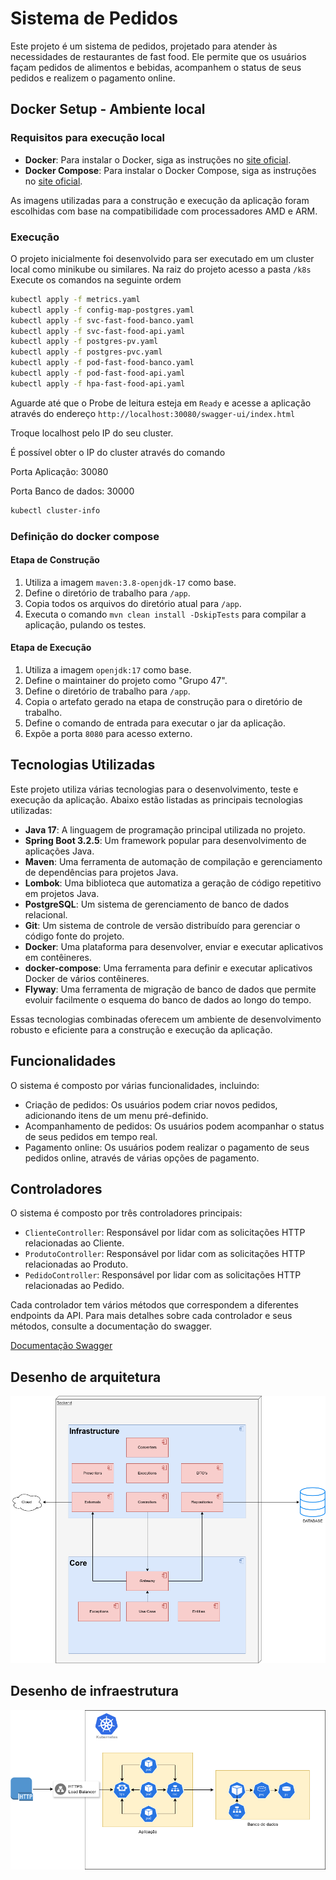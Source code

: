 # Sistema de Pedidos

Este projeto é um sistema de pedidos, projetado para atender às necessidades de restaurantes de fast food. Ele permite que os usuários façam pedidos de alimentos e bebidas, acompanhem o status de seus pedidos e realizem o pagamento online.

## Docker Setup - Ambiente local

### Requisitos para execução local

- **Docker**: Para instalar o Docker, siga as instruções no [site oficial](https://docs.docker.com/get-docker/).
- **Docker Compose**: Para instalar o Docker Compose, siga as instruções no [site oficial](https://docs.docker.com/compose/install/).

As imagens utilizadas para a construção e execução da aplicação foram escolhidas com base na compatibilidade com processadores AMD e ARM.

### Execução
O projeto inicialmente foi desenvolvido para ser executado em um cluster local como minikube ou similares.
Na raiz do projeto acesso a pasta `/k8s` Execute os comandos na seguinte ordem

```bash
kubectl apply -f metrics.yaml
kubectl apply -f config-map-postgres.yaml
kubectl apply -f svc-fast-food-banco.yaml
kubectl apply -f svc-fast-food-api.yaml
kubectl apply -f postgres-pv.yaml
kubectl apply -f postgres-pvc.yaml
kubectl apply -f pod-fast-food-banco.yaml
kubectl apply -f pod-fast-food-api.yaml
kubectl apply -f hpa-fast-food-api.yaml
```
Aguarde até que o Probe de leitura esteja em `Ready` e acesse a aplicação através do endereço `http://localhost:30080/swagger-ui/index.html`

Troque localhost pelo IP do seu cluster.

É possível obter o IP do cluster através do comando 

Porta Aplicação: 30080

Porta Banco de dados: 30000
```bash
kubectl cluster-info
```

### Definição do docker compose

#### Etapa de Construção

1. Utiliza a imagem `maven:3.8-openjdk-17` como base.
2. Define o diretório de trabalho para `/app`.
3. Copia todos os arquivos do diretório atual para `/app`.
4. Executa o comando `mvn clean install -DskipTests` para compilar a aplicação, pulando os testes.

#### Etapa de Execução

1. Utiliza a imagem `openjdk:17` como base.
2. Define o maintainer do projeto como "Grupo 47".
3. Define o diretório de trabalho para `/app`.
4. Copia o artefato gerado na etapa de construção para o diretório de trabalho.
5. Define o comando de entrada para executar o jar da aplicação.
6. Expõe a porta `8080` para acesso externo.

## Tecnologias Utilizadas

Este projeto utiliza várias tecnologias para o desenvolvimento, teste e execução da aplicação. Abaixo estão listadas as principais tecnologias utilizadas:

- **Java 17**: A linguagem de programação principal utilizada no projeto.
- **Spring Boot 3.2.5**: Um framework popular para desenvolvimento de aplicações Java.
- **Maven**: Uma ferramenta de automação de compilação e gerenciamento de dependências para projetos Java.
- **Lombok**: Uma biblioteca que automatiza a geração de código repetitivo em projetos Java.
- **PostgreSQL**: Um sistema de gerenciamento de banco de dados relacional.
- **Git**: Um sistema de controle de versão distribuído para gerenciar o código fonte do projeto.
- **Docker**: Uma plataforma para desenvolver, enviar e executar aplicativos em contêineres.
- **docker-compose**: Uma ferramenta para definir e executar aplicativos Docker de vários contêineres.
- **Flyway**: Uma ferramenta de migração de banco de dados que permite evoluir facilmente o esquema do banco de dados ao longo do tempo.


Essas tecnologias combinadas oferecem um ambiente de desenvolvimento robusto e eficiente para a construção e execução da aplicação.

## Funcionalidades

O sistema é composto por várias funcionalidades, incluindo:

- Criação de pedidos: Os usuários podem criar novos pedidos, adicionando itens de um menu pré-definido.
- Acompanhamento de pedidos: Os usuários podem acompanhar o status de seus pedidos em tempo real.
- Pagamento online: Os usuários podem realizar o pagamento de seus pedidos online, através de várias opções de pagamento.

## Controladores

O sistema é composto por três controladores principais:

- `ClienteController`: Responsável por lidar com as solicitações HTTP relacionadas ao Cliente.
- `ProdutoController`: Responsável por lidar com as solicitações HTTP relacionadas ao Produto.
- `PedidoController`: Responsável por lidar com as solicitações HTTP relacionadas ao Pedido.

Cada controlador tem vários métodos que correspondem a diferentes endpoints da API. Para mais detalhes sobre cada controlador e seus métodos, consulte a documentação do swagger.

[Documentação Swagger](http://localhost:30080/swagger-ui/index.html)

## Desenho de arquitetura
![Desenho de arquitetura](fast-food-api.drawio.png)

## Desenho de infraestrutura
![Desenho de infraestrutura](fast-food-api-k8s.drawio.png)